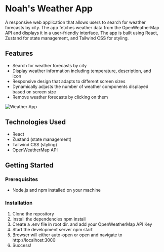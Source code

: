 # Noah's Weather App

A responsive web application that allows users to search for weather forecasts by city. The app fetches weather data from the OpenWeatherMap API and displays it in a user-friendly interface. The app is built using React, Zustand for state management, and Tailwind CSS for styling.

## Features

- Search for weather forecasts by city
- Display weather information including temperature, description, and icon
- Responsive design that adapts to different screen sizes
- Dynamically adjusts the number of weather components displayed based on screen size
- Remove weather forecasts by clicking on them

![Weather App](https://github.com/user-attachments/assets/c7962e6d-81b1-4540-8c7b-b3b5ea6b83af)

## Technologies Used

- React
- Zustand (state management)
- Tailwind CSS (styling)
- OpenWeatherMap API

## Getting Started

### Prerequisites

- Node.js and npm installed on your machine

### Installation

1. Clone the repository
2. Install the dependencies
   npm install
3. Create a .env file in root dir. and add your OpenWeatherMap API Key
4. Start the development server
   npm start
5. Browser will either auto-open or open and navigate to http://localhost:3000
6. Success!

   

